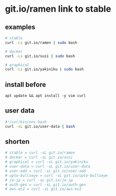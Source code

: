 # git.io/ramen link to stable

## examples

```bash
# stable
curl -Ls git.io/ramen | sudo bash

# docker
curl -Ls git.io/susi | sudo bash

# graphical
curl -Ls git.io/yakiniku | sudo bash
```

## install before

```
apt update && apt install -y vim curl
```

## user data

```bash
#!/usr/bin/env bash
curl -sL git.io/user-data | bash
```

## shorten

```bash
# stable = curl -sL git.io/ramen
# docker = curl -sL git.io/susi
# graphical = curl -sL git.io/yakiniku
# user-data = curl -sL git.io/user-data
# user-add = curl -sL git.io/user-add
# upto-bullseye = curl -sL git.io/upto-bullseye
# ja-jp = curl -sL git.io/ja-jp
# auth-gen = curl -sL git.io/auth-gen
# aws-ec2 = curl -sL git.io/aws-ec2
```
